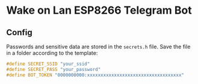 # Wake on Lan ESP8266 Telegram Bot

## Config

Passwords and sensitive data are stored in the `secrets.h` file. Save the file in a folder according to the template:
```c++
#define SECRET_SSID "your_ssid"
#define SECRET_PASS "your_password"
#define BOT_TOKEN "0000000000:xxxxxxxxxxxxxxxxxxxxxxxxxxxxxxxxxxx"
```